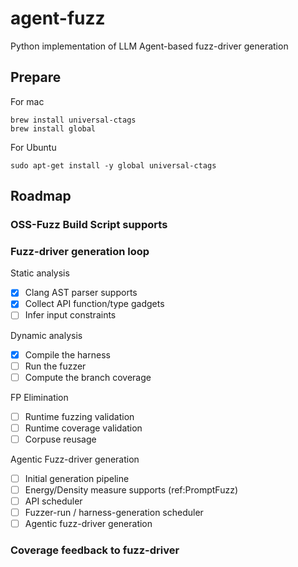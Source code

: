 # agent-fuzz
Python implementation of LLM Agent-based fuzz-driver generation 

## Prepare

For mac
```
brew install universal-ctags
brew install global
```

For Ubuntu
```
sudo apt-get install -y global universal-ctags
```

## Roadmap

### OSS-Fuzz Build Script supports

### Fuzz-driver generation loop

Static analysis

- [x] Clang AST parser supports
- [x] Collect API function/type gadgets
- [ ] Infer input constraints 

Dynamic analysis

- [x] Compile the harness
- [ ] Run the fuzzer
- [ ] Compute the branch coverage

FP Elimination
- [ ] Runtime fuzzing validation
- [ ] Runtime coverage validation
- [ ] Corpuse reusage

Agentic Fuzz-driver generation

- [ ] Initial generation pipeline
- [ ] Energy/Density measure supports (ref:PromptFuzz)
- [ ] API scheduler
- [ ] Fuzzer-run / harness-generation scheduler
- [ ] Agentic fuzz-driver generation

### Coverage feedback to fuzz-driver

